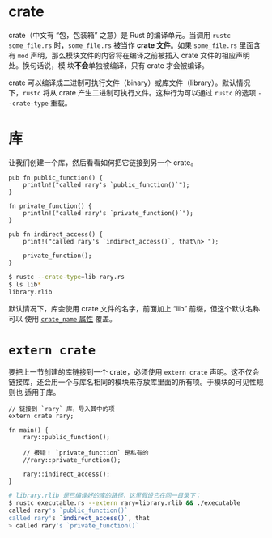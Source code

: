 # crate

crate（中文有 “包，包装箱” 之意）是 Rust 的编译单元。当调用 `rustc some_file.rs`
 时，`some_file.rs` 被当作 **crate 文件**。如果 `some_file.rs` 里面含有 `mod`
 声明，那么模块文件的内容将在编译之前被插入 crate 文件的相应声明处。换句话说，模
块**不会**单独被编译，只有 crate 才会被编译。

crate 可以编译成二进制可执行文件（binary）或库文件（library）。默认情况
下，`rustc` 将从 crate 产生二进制可执行文件。这种行为可以通过 `rustc` 的选项 `--crate-type`
 重载。
# 库

让我们创建一个库，然后看看如何把它链接到另一个 crate。

```rust,editable
pub fn public_function() {
    println!("called rary's `public_function()`");
}

fn private_function() {
    println!("called rary's `private_function()`");
}

pub fn indirect_access() {
    print!("called rary's `indirect_access()`, that\n> ");

    private_function();
}
```

```bash
$ rustc --crate-type=lib rary.rs
$ ls lib*
library.rlib
```

默认情况下，库会使用 crate 文件的名字，前面加上 “lib” 前缀，但这个默认名称可以
使用 [`crate_name` 属性][crate-name] 覆盖。

[crate-name]: ../attribute/crate.md
# `extern crate`

要把上一节创建的库链接到一个 crate，必须使用 `extern crate` 声明。这不仅会
链接库，还会用一个与库名相同的模块来存放库里面的所有项。于模块的可见性规则也
适用于库。

```rust,ignore
// 链接到 `rary` 库，导入其中的项
extern crate rary;

fn main() {
    rary::public_function();

    // 报错！ `private_function` 是私有的
    //rary::private_function();

    rary::indirect_access();
}
```

```bash
# library.rlib 是已编译好的库的路径，这里假设它在同一目录下：
$ rustc executable.rs --extern rary=library.rlib && ./executable
called rary's `public_function()`
called rary's `indirect_access()`, that
> called rary's `private_function()`
```
